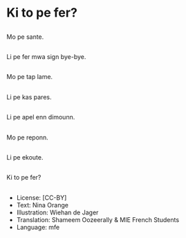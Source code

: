 # Ki to pe fer?

##
Mo pe sante.

##
Li pe fer mwa sign bye-bye.

##
Mo pe tap lame.

##
Li pe kas pares.

##
Li pe apel enn dimounn.

##
Mo pe reponn.

##
Li pe ekoute.

##
Ki to pe fer?

##
* License: [CC-BY]
* Text: Nina Orange
* Illustration: Wiehan de Jager
* Translation: Shameem Oozeerally & MIE French Students
* Language: mfe

